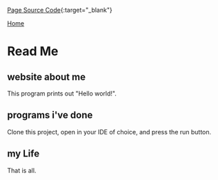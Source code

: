 [Page Source Code](https://miatroiano.github.io/){:target="_blank"}

[Home](./)
# Read Me
## website about me
This program prints out "Hello world!".
## programs i've done
Clone this project, open in your IDE of choice, and press the run button.
## my Life

That is all.
